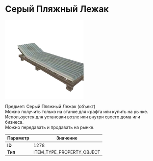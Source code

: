 # Серый Пляжный Лежак

![Item Image](../img/1278.webp?raw=true)

Предмет: Серый Пляжный Лежак (объект)<br>Можно получить только на станке для крафта или купить на рынке.<br>Используется для установки возле или внутри своего дома или бизнеса.<br>Можно передавать и продавать на рынке.


| Параметр | Значение |
|----------|----------|
| **ID** | 1278 |
| **Тип** | ITEM_TYPE_PROPERTY_OBJECT |

